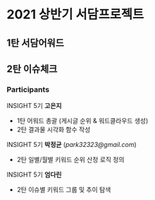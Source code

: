 # 2021 상반기 서담프로젝트
## 1탄 서담어워드
## 2탄 이슈체크


### Participants

INSIGHT 5기 __고은지__
- 1탄 어워드 총괄 (게시글 순위 & 워드클라우드 생성)
- 2탄 결과물 시각화 함수 작성

INSIGHT 5기 __박정균__ (_park32323@gmail.com_)
- 2탄 일별/월별 키워드 순위 산정 로직 정의

INSIGHT 5기 __엄다린__
- 2탄 이슈별 키워드 그룹 및 추이 탐색
